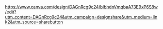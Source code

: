 https://www.canva.com/design/DAGnRcg9c24/blbhdnVmqbaA73E9xP6S8w/edit?utm_content=DAGnRcg9c24&utm_campaign=designshare&utm_medium=link2&utm_source=sharebutton
